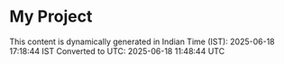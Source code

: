 # My Project

This content is dynamically generated in Indian Time (IST): 2025-06-18 17:18:44 IST
Converted to UTC: 2025-06-18 11:48:44 UTC
